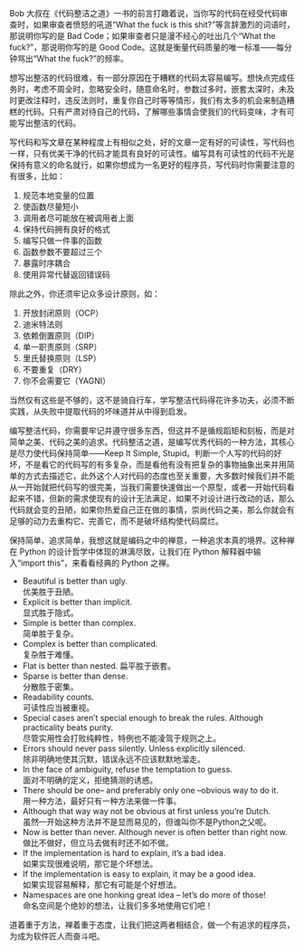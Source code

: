 Bob 大叔在《代码整洁之道》一书的前言打趣着说，当你写的代码在经受代码审查时，如果审查者愤怒的吼道“What the fuck is this shit?”等言辞激烈的词语时，那说明你写的是 Bad Code；如果审查者只是漫不经心的吐出几个“What the fuck?”，那说明你写的是 Good Code。这就是衡量代码质量的唯一标准——每分钟骂出“What the fuck?”的频率。

想写出整洁的代码很难，有一部分原因在于糟糕的代码太容易编写。想快点完成任务时，考虑不周全时，忽略安全时，随意命名时，参数过多时，嵌套太深时，未及时更改注释时，违反法则时，重复你自己时等等情形，我们有太多的机会来制造糟糕的代码。只有严肃对待自己的代码，了解哪些事情会使我们的代码变味，才有可能写出整洁的代码。

写代码和写文章在某种程度上有相似之处，好的文章一定有好的可读性，写代码也一样，只有优美干净的代码才能具有良好的可读性。编写具有可读性的代码不光是保持有意义的命名就行，如果你想成为一名更好的程序员，写代码时你需要注意的有很多，比如：

1. 规范本地变量的位置
1. 使函数尽量短小
1. 调用者尽可能放在被调用者上面
1. 保持代码拥有良好的格式
1. 编写只做一件事的函数
1. 函数参数不要超过三个
1. 暴露时序耦合
1. 使用异常代替返回错误码

除此之外，你还须牢记众多设计原则，如：

1. 开放封闭原则（OCP）
1. 迪米特法则
1. 依赖倒置原则（DIP）
1. 单一职责原则（SRP）
1. 里氏替换原则（LSP）
1. 不要重复（DRY）
1. 你不会需要它（YAGNI）

当然仅有这些是不够的，这不是骑自行车，学写整洁代码得花许多功夫，必须不断实践，从失败中提取代码的坏味道并从中得到启发。

编写整洁代码，你需要牢记并遵守很多东西，但这并不是循规蹈矩和刻板，而是对简单之美、代码之美的追求。代码整洁之道，是编写优秀代码的一种方法，其核心是尽力使代码保持简单——Keep It Simple, Stupid。判断一个人写的代码的好坏，不是看它的代码写的有多复杂，而是看他有没有把复杂的事物抽象出来并用简单的方式去描述它，此外这个人对代码的态度也至关重要，大多数时候我们并不能从一开始就把代码写的很完美，当我们需要快速做出一个原型，或者一开始代码看起来不错，但新的需求使现有的设计无法满足，如果不对设计进行改动的话，那么代码就会变的丑陋，如果你热爱自己正在做的事情，崇尚代码之美，那么你就会有足够的动力去重构它、完善它，而不是破坏结构使代码腐烂。

保持简单、追求简单，我想这就是编码之中的禅意，一种追求本真的境界。这种禅在 Python 的设计哲学中体现的淋漓尽致，让我们在 Python 解释器中输入“import this”，来看看经典的 Python 之禅。

* Beautiful is better than ugly.  
优美胜于丑陋。
* Explicit is better than implicit.  
显式胜于隐式。
* Simple is better than complex.  
简单胜于复杂。
* Complex is better than complicated.  
复杂胜于难懂。
* Flat is better than nested. 
扁平胜于嵌套。
* Sparse is better than dense.  
分散胜于密集。
* Readability counts.  
可读性应当被重视。
* Special cases aren’t special enough to break the rules. Although practicality beats purity.  
尽管实用性会打败纯粹性，特例也不能凌驾于规则之上。
* Errors should never pass silently. Unless explicitly silenced.  
除非明确地使其沉默，错误永远不应该默默地溜走。
* In the face of ambiguity, refuse the temptation to guess.  
面对不明确的定义，拒绝猜测的诱惑。
* There should be one– and preferably only one –obvious way to do it.  
用一种方法，最好只有一种方法来做一件事。
* Although that way way not be obvious at first unless you’re Dutch.  
虽然一开始这种方法并不是显而易见的，但谁叫你不是Python之父呢。
* Now is better than never. Although never is often better than right now.  
做比不做好，但立马去做有时还不如不做。
* If the implementation is hard to explain, it’s a bad idea.  
如果实现很难说明，那它是个坏想法。
* If the implementation is easy to explain, it may be a good idea.  
如果实现容易解释，那它有可能是个好想法。
* Namespaces are one honking great idea – let’s do more of those!  
命名空间是个绝妙的想法，让我们多多地使用它们吧！

道着重于方法，禅着重于态度，让我们把这两者相结合，做一个有追求的程序员，为成为软件匠人而奋斗吧。